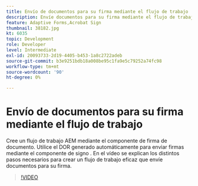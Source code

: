 ```yaml
---
title: Envío de documentos para su firma mediante el flujo de trabajo
description: Envíe documentos para su firma mediante el flujo de trabajo. Cree un flujo de trabajo AEM mediante el componente de firma de documento. Utilice el DOR generado automáticamente para enviar firmas mediante el componente de signo . En el vídeo se explican los distintos pasos necesarios para crear un flujo de trabajo eficaz que envíe documentos para su firma.
feature: Adaptive Forms,Acrobat Sign
thumbnail: 38182.jpg
kt: 6035
topic: Development
role: Developer
level: Intermediate
exl-id: 20093733-2d19-4405-b453-1a8c2722adeb
source-git-commit: b3e9251bdb18a008be95c1fa9e5c79252a74fc98
workflow-type: tm+mt
source-wordcount: '90'
ht-degree: 0%

---
```


# Envío de documentos para su firma mediante el flujo de trabajo

Cree un flujo de trabajo AEM mediante el componente de firma de documento. Utilice el DOR generado automáticamente para enviar firmas mediante el componente de signo .
En el vídeo se explican los distintos pasos necesarios para crear un flujo de trabajo eficaz que envíe documentos para su firma.

>[!VIDEO](https://video.tv.adobe.com/v/38182?quality=12&learn=on)
